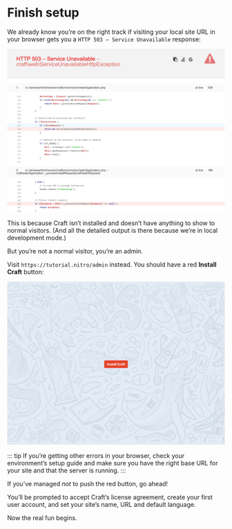 # Finish setup

We already know you’re on the right track if visiting your local site URL in your browser gets you a `HTTP 503 – Service Unavailable` response:

<BrowserShot url="http://tutorial.test" :link="false">
<img src="../images/503.png" alt="Screenshot of 503 unavailable error that means we’re close" />
</BrowserShot>

This is because Craft isn’t installed and doesn’t have anything to show to normal visitors. (And all the detailed output is there because we’re in local development mode.)

But you’re not a normal visitor, you’re an admin.

Visit `https://tutorial.nitro/admin` instead. You should have a red **Install Craft** button:

<BrowserShot url="https://tutorial.test/admin/install" :link="false">
<img src="../images/install.png" alt="Screenshot of the first install step" />
</BrowserShot>

::: tip
If you’re getting other errors in your browser, check your environment’s setup guide and make sure you have the right base URL for your site and that the server is running.
:::

If you’ve managed _not_ to push the red button, go ahead!

You’ll be prompted to accept Craft’s license agreement, create your first user account, and set your site’s name, URL and default language.

Now the real fun begins.
